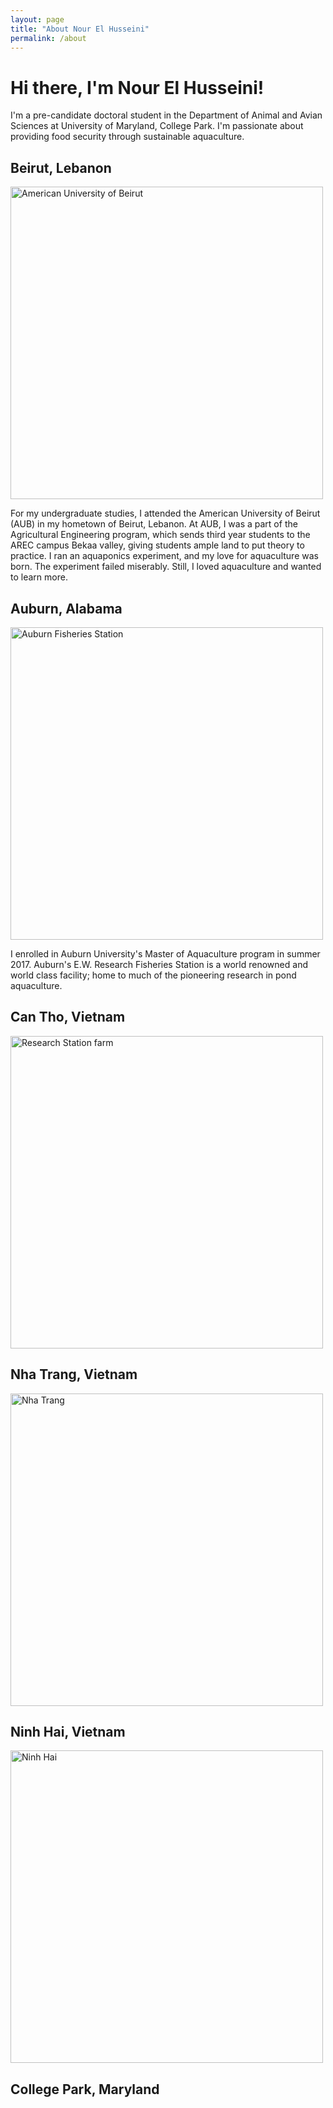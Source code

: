 ```yaml
---
layout: page
title: "About Nour El Husseini"
permalink: /about
---
```

# Hi there, I'm Nour El Husseini!

I'm a pre-candidate doctoral student in the Department of Animal and Avian Sciences at University of Maryland, College Park. I'm passionate about providing food security through sustainable aquaculture. 

## Beirut, Lebanon
<img src="https://nelhusseini.github.io/images/american-university-beirut-aub_929.jpg" alt="American University of Beirut" width="500" />

For my undergraduate studies, I attended the American University of Beirut (AUB) in my hometown of Beirut, Lebanon. At AUB, I was a part of the Agricultural Engineering program, which sends third year students to the AREC campus Bekaa valley, giving students ample land to put theory to practice. I ran an aquaponics experiment, and my love for aquaculture was born. The experiment failed miserably. Still, I loved aquaculture and wanted to learn more. 
		
## Auburn, Alabama
<img src="https://nelhusseini.github.io/images/fishier.png.jpeg" alt="Auburn Fisheries Station" width="500" />

I enrolled in Auburn University's Master of Aquaculture program in summer 2017. Auburn's E.W. Research Fisheries Station is a world renowned and world class facility; home to much of the pioneering research in pond aquaculture. 

## Can Tho, Vietnam
<img src="https://nelhusseini.github.io/images/IMG_1425.jpeg" alt="Research Station farm" width="500" />


## Nha Trang, Vietnam
<img src="https://nelhusseini.github.io/images/IMG_1370_Original.jpg" alt="Nha Trang" width="500" />


## Ninh Hai, Vietnam
<img src="https://nelhusseini.github.io/images/IMG_3806_Original.jpg" alt="Ninh Hai" width="500" />


## College Park, Maryland

